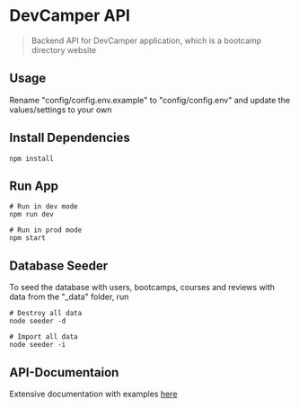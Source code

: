 # DevCamper API

> Backend API for DevCamper application, which is a bootcamp directory website

## Usage

Rename "config/config.env.example" to "config/config.env" and update the values/settings to your own

## Install Dependencies

```
npm install
```

## Run App

```
# Run in dev mode
npm run dev

# Run in prod mode
npm start
```

## Database Seeder

To seed the database with users, bootcamps, courses and reviews with data from the "\_data" folder, run

```
# Destroy all data
node seeder -d

# Import all data
node seeder -i
```

## API-Documentaion

Extensive documentation with examples [here](https://documenter.getpostman.com/view/9552718/TzscnksY)
